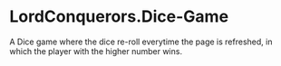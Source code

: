 # LordConquerors.Dice-Game
A Dice game where the dice re-roll everytime the page is refreshed, in which the player with the higher number wins.
